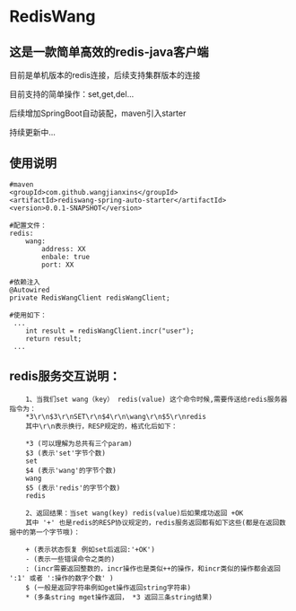 # RedisWang

## 这是一款简单高效的redis-java客户端


目前是单机版本的redis连接，后续支持集群版本的连接

目前支持的简单操作：set,get,del...

后续增加SpringBoot自动装配，maven引入starter

持续更新中...


## 使用说明
    
    #maven
    <groupId>com.github.wangjianxins</groupId>
    <artifactId>rediswang-spring-auto-starter</artifactId>
    <version>0.0.1-SNAPSHOT</version>

    #配置文件：
    redis:
        wang:
            address: XX
            enbale: true
            port: XX

    #依赖注入
    @Autowired
    private RedisWangClient redisWangClient;
    
    #使用如下：
     ...
        int result = redisWangClient.incr("user");
        return result;
     ...


## redis服务交互说明：

        1、当我们set wang（key） redis(value) 这个命令时候,需要传送给redis服务器指令为：
        *3\r\n$3\r\nSET\r\n$4\r\n\wang\r\n$5\r\nredis 
        其中\r\n表示换行，RESP规定的，格式化后如下：
         
        *3 (可以理解为总共有三个param)
        $3 (表示'set'字节个数)
        set 
        $4 (表示'wang'的字节个数) 
        wang
        $5 (表示'redis'的字节个数)
        redis
    
        2、返回结果：当set wang(key) redis(value)后如果成功返回 +OK
        其中 '+' 也是redis的RESP协议规定的，redis服务返回都有如下这些(都是在返回数据中的第一个字节哦)：
        
        + (表示状态恢复 例如set后返回:'+OK')
        - (表示一些错误命令之类的)
        : (incr需要返回整数的，incr操作也是类似++的操作，和incr类似的操作都会返回 ':1' 或者 ':操作的数字个数' )
        $ (一般是返回字符串例如get操作返回string字符串)
        * (多条string mget操作返回， *3 返回三条string结果)